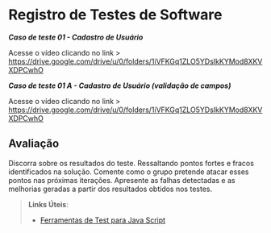 # Registro de Testes de Software

***Caso de teste 01 - Cadastro de Usuário***

Acesse o vídeo clicando no link > https://drive.google.com/drive/u/0/folders/1iVFKGq1ZLO5YDsIkKYMod8XKVXDPCwhO

***Caso de teste 01 A - Cadastro de Usuário (validação de campos)***

Acesse o vídeo clicando no link > https://drive.google.com/drive/u/0/folders/1iVFKGq1ZLO5YDsIkKYMod8XKVXDPCwhO

## Avaliação

Discorra sobre os resultados do teste. Ressaltando pontos fortes e fracos identificados na solução. Comente como o grupo pretende atacar esses pontos nas próximas iterações. Apresente as falhas detectadas e as melhorias geradas a partir dos resultados obtidos nos testes.

> **Links Úteis**:
> - [Ferramentas de Test para Java Script](https://geekflare.com/javascript-unit-testing/)

